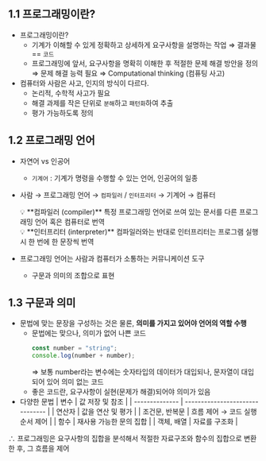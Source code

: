 ## 1.1 프로그래밍이란?

-   프로그래밍이란?
    -   기계가 이해할 수 있게 정확하고 상세하게 요구사항을 설명하는 작업
        ⇒ 결과물 == `코드`
    -   프로그래밍에 앞서, 요구사항을 명확히 이해한 후 적절한 문제 해결 방안을 정의
        ⇒ 문제 해결 능력 필요
        ⇒ Computational thinking (컴퓨팅 사고)
-   컴퓨터와 사람은 사고, 인지의 방식이 다르다.
    -   논리적, 수학적 사고가 필요
    -   해결 과제를 작은 단위로 `분해`하고 `패턴화`하여 추출
    -   평가 가능하도록 정의

## 1.2 프로그래밍 언어

-   자연어 vs 인공어
    -   `기계어` : 기계가 명령을 수행할 수 있는 언어, 인공어의 일종
-   사람 → 프로그래밍 언어 → `컴파일러` / `인터프리터` → 기계어 → 컴퓨터
      <aside>
      💡 **컴파일러 (compiler)**
      특정 프로그래밍 언어로 쓰여 있는 문서를 다른 프로그래밍 언어 혹은 컴퓨터로 번역
      
      </aside>
      
      <aside>
      💡 **인터프리터 (interpreter)**
      컴파일러와는 반대로 인터프리터는 프로그램 실행시 한 번에 한 문장씩 번역
      
      </aside>

-   프로그래밍 언어는 사람과 컴퓨터가 소통하는 커뮤니케이션 도구
    -   구문과 의미의 조합으로 표현

## 1.3 구문과 의미

-   문법에 맞는 문장을 구성하는 것은 물론, **의미를 가지고 있어야 언어의 역할 수행**
    -   문법에는 맞으나, 의미가 없어 나쁜 코드
        ```jsx
        const number = "string";
        console.log(number + number);
        ```
        ⇒ 보통 number라는 변수에는 숫자타입의 데이터가 대입되나, 문자열이 대입되어 있어 의미 없는 코드
    -   좋은 코드란, 요구사항이 실현(문제가 해결)되어야 의미가 있음
-   다양한 문법
    | 변수 | 값 저장 및 참조 |
    | -------------- | ------------------------------- |
    | 연산자 | 값을 연산 및 평가 |
    | 조건문, 반복문 | 흐름 제어 → 코드 실행 순서 제어 |
    | 함수 | 재사용 가능한 문의 집합 |
    | 객체, 배열 | 자료를 구조화 |

∴ 프로그래밍은 요구사항의 집합을 분석해서 적절한 자료구조와 함수의 집합으로 변환한 후, 그 흐름을 제어
